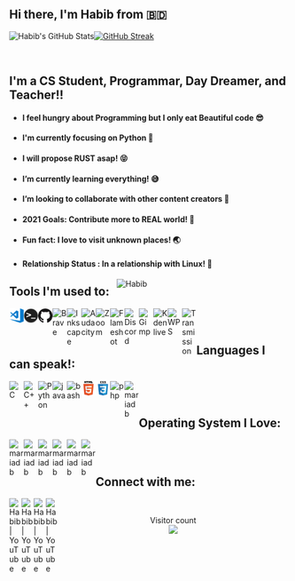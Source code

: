 ## Hi there, I'm Habib from :bangladesh:
<p>
<img align="left" alt="Habib's GitHub Stats" src="https://github-readme-stats-delta-three-47.vercel.app/api?username=Habibu-R-ahman&show_icons=true&hide_border=false&theme=vue" />
</p>

[![GitHub Streak](https://github-readme-streak-stats.herokuapp.com/?user=Habibu-R-ahman&theme=vue)](https://github.com/DenverCoder1/github-readme-streak-stats)

<br />

## I'm a CS Student, Programmar, Day Dreamer, and Teacher!!
<tr>
<td>
  
- #### I feel hungry about Programming but I only eat Beautiful code :sunglasses:
- #### I'm currently focusing on Python :snake:
- #### I will propose RUST asap! :stuck_out_tongue_closed_eyes:
- #### I’m currently learning everything! :sweat_smile:
- #### I’m looking to collaborate with other content creators :handshake:
- #### 2021 Goals: Contribute more to REAL world! :pray:
- #### Fun fact: I love to visit unknown places! :earth_asia:
- #### Relationship Status : In a relationship with Linux! :penguin:
  
</td>
<td>
  
[<img align="right" alt="Habib" width="310px" src="https://github-readme-stats-delta-three-47.vercel.app/api/top-langs/?username=Habibu-R-ahman&theme=vue&langs_count=7" />][li]
</td>
</tr>

## Tools I'm used to:

<img align="left" alt="Visual Studio Code" width="26px" src="https://raw.githubusercontent.com/github/explore/80688e429a7d4ef2fca1e82350fe8e3517d3494d/topics/visual-studio-code/visual-studio-code.png" />

<img align="left" alt="Terminal" width="26px" src="https://raw.githubusercontent.com/github/explore/80688e429a7d4ef2fca1e82350fe8e3517d3494d/topics/terminal/terminal.png" />

<img align="left" alt="GitHub" width="26px" src="https://raw.githubusercontent.com/github/explore/78df643247d429f6cc873026c0622819ad797942/topics/github/github.png" />

<img align="left" alt="Brave" width="26px" src="https://raw.githubusercontent.com/brave/brave-browser/master/docs/source/_static/product_logo_32.png" />

<img align="left" alt="Inkscape" width="26px" src="https://raw.githubusercontent.com/Habibu-R-ahman/Habibu-R-ahman/master/src/inkscape.png" />

<img align="left" alt="Audacity" width="26px" src="https://raw.githubusercontent.com/Habibu-R-ahman/Habibu-R-ahman/master/src/audacity.png" />

<img align="left" alt="Zoom" width="26px" src="https://raw.githubusercontent.com/Habibu-R-ahman/Habibu-R-ahman/master/src/Zoom.png" />

<img align="left" alt="Flameshot" width="26px" src="https://raw.githubusercontent.com/Habibu-R-ahman/Habibu-R-ahman/master/src/flameshot.png" />

<img align="left" alt="Discord" width="26px" src="https://raw.githubusercontent.com/Habibu-R-ahman/Habibu-R-ahman/master/src/discord.png" />

<img align="left" alt="Gimp" width="26px" src="https://raw.githubusercontent.com/Habibu-R-ahman/Habibu-R-ahman/master/src/GIMP.png" />

<img align="left" alt="Kdenlive" width="26px" src="https://raw.githubusercontent.com/Habibu-R-ahman/Habibu-R-ahman/master/src/kdenlive.png" />

<img align="left" alt="WPS" width="26px" src="https://raw.githubusercontent.com/Habibu-R-ahman/Habibu-R-ahman/master/src/WPS.png" />

<img align="left" alt="Transmission" width="26px" src="https://raw.githubusercontent.com/Habibu-R-ahman/Habibu-R-ahman/master/src/Transmission.png" />


<br />
<br />


## Languages I can speak!: 

<img align="left" alt="C" width="26px" src="https://raw.githubusercontent.com/Habibu-R-ahman/Habibu-R-ahman/master/src/C.webp" />

<img align="left" alt="C++" width="26px" src="https://raw.githubusercontent.com/Habibu-R-ahman/Habibu-R-ahman/master/src/c%2B%2B.png" />

<img align="left" alt="Python" width="26px" src="https://raw.githubusercontent.com/Habibu-R-ahman/Habibu-R-ahman/master/src/python.webp" />

<img align="left" alt="java" width="26px" src="https://raw.githubusercontent.com/Habibu-R-ahman/Habibu-R-ahman/master/src/java.png" />

<img align="left" alt="bash" width="26px" src="https://raw.githubusercontent.com/Habibu-R-ahman/Habibu-R-ahman/master/src/bash.png" />

<img align="left" alt="HTML5" width="26px" src="https://raw.githubusercontent.com/github/explore/80688e429a7d4ef2fca1e82350fe8e3517d3494d/topics/html/html.png" />

<img align="left" alt="CSS3" width="26px" src="https://raw.githubusercontent.com/github/explore/80688e429a7d4ef2fca1e82350fe8e3517d3494d/topics/css/css.png" />

<img align="left" alt="php" width="26px" src="https://raw.githubusercontent.com/Habibu-R-ahman/Habibu-R-ahman/master/src/php.png" />

<img align="left" alt="mariadb" width="26px" src="https://raw.githubusercontent.com/Habibu-R-ahman/Habibu-R-ahman/master/src/mariadb.png" />


<br />
<br />


## Operating System I Love: 

<img align="left" alt="mariadb" width="26px" src="https://raw.githubusercontent.com/Habibu-R-ahman/Habibu-R-ahman/master/src/Debian.png" />

<img align="left" alt="mariadb" width="26px" src="https://raw.githubusercontent.com/Habibu-R-ahman/Habibu-R-ahman/master/src/Parrot_Logo.png" />

<img align="left" alt="mariadb" width="26px" src="https://raw.githubusercontent.com/Habibu-R-ahman/Habibu-R-ahman/master/src/Ubuntu.png" />

<img align="left" alt="mariadb" width="26px" src="https://raw.githubusercontent.com/Habibu-R-ahman/Habibu-R-ahman/master/src/kali-linux.png" />

<img align="left" alt="mariadb" width="26px" src="https://raw.githubusercontent.com/Habibu-R-ahman/Habibu-R-ahman/master/src/kde.png" />

<img align="left" alt="mariadb" width="26px" src="https://raw.githubusercontent.com/Habibu-R-ahman/Habibu-R-ahman/master/src/windows_7.png" />


<br />
<br />


## Connect with me:

[<img align="left" alt="Habib | YouTube" width="22px" src="https://cdn.jsdelivr.net/npm/simple-icons@v3/icons/facebook.svg" />][facebook]
[<img align="left" alt="Habib | YouTube" width="22px" src="https://cdn.jsdelivr.net/npm/simple-icons@v3/icons/gmail.svg" />][gmail]
[<img align="left" alt="Habib | YouTube" width="22px" src="https://cdn.jsdelivr.net/npm/simple-icons@3.13.0/icons/askfm.svg" />][ask]
[<img align="left" alt="Habib | YouTube" width="22px" src="https://cdn.jsdelivr.net/npm/simple-icons@3.13.0/icons/telegram.svg" />][telegram]

<br />

[facebook]: https://fb.com/00habib00
[gmail]: mailto:anuhimel@gmail.com
[ask]: https://ask.fm/anuhimel
[telegram]: https://t.me/b1ack_c0de
[li]: https://github.com/Habibu-R-ahman

<p align="center">
  Visitor count<br>
  <img src="https://profile-counter.glitch.me/Habibu-R-ahman/count.svg" />
  
</p>
